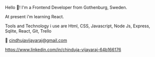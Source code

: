Hello :wave:! I'm a Frontend Developer from Gothenburg, Sweden.

At present i'm learning React.

Tools and Technology i use are
Html, CSS, Javascript, Node Js, Express, Sqlite, React, Git, Trello

:e-mail: cindhujavijayaraj@gmail.com

https://www.linkedin.com/in/chinduja-vijayaraj-64b166176

